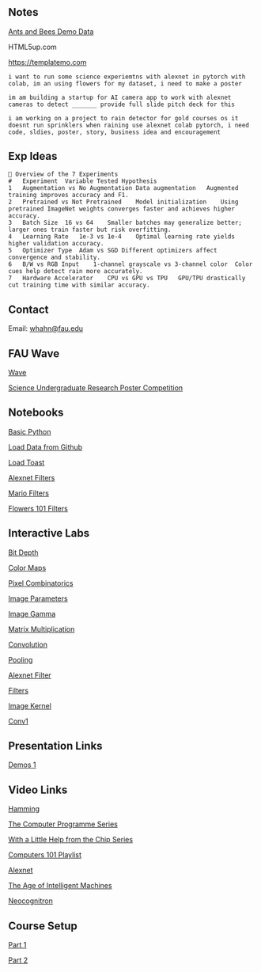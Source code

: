 # 
## Notes

[Ants and Bees Demo Data](https://drive.google.com/drive/folders/1Je_gRF8RnhszAAbQhw2IzqM2_7byPVtL?usp=sharing)


HTML5up.com

https://templatemo.com



```
i want to run some science experiemtns with alexnet in pytorch with colab, im an using flowers for my dataset, i need to make a poster
```

```
im am building a startup for AI camera app to work with alexnet cameras to detect _______ provide full slide pitch deck for this
```

```
i am working on a project to rain detector for gold courses os it doesnt run sprinklers when raining use alexnet colab pytorch, i need code, sldies, poster, story, business idea and encouragement
```

## Exp Ideas

```
🧪 Overview of the 7 Experiments
#	Experiment	Variable Tested	Hypothesis
1	Augmentation vs No Augmentation	Data augmentation	Augmented training improves accuracy and F1.
2	Pretrained vs Not Pretrained	Model initialization	Using pretrained ImageNet weights converges faster and achieves higher accuracy.
3	Batch Size	16 vs 64	Smaller batches may generalize better; larger ones train faster but risk overfitting.
4	Learning Rate	1e-3 vs 1e-4	Optimal learning rate yields higher validation accuracy.
5	Optimizer Type	Adam vs SGD	Different optimizers affect convergence and stability.
6	B/W vs RGB Input	1-channel grayscale vs 3-channel color	Color cues help detect rain more accurately.
7	Hardware Accelerator	CPU vs GPU vs TPU	GPU/TPU drastically cut training time with similar accuracy.
```




## Contact
Email: whahn@fau.edu

## FAU Wave
[Wave](https://www.fau.edu/innovation-and-business-development/fau-wave/fau-wave-competition/)

[Science Undergraduate Research Poster Competition](https://www.fau.edu/science/science-social/#comp)

## Notebooks

[Basic Python](https://colab.research.google.com/drive/1Foy5DVsjM9MeeAhPZWP5KVwc6aLeJCFj?usp=sharing)

[Load Data from Github](https://colab.research.google.com/drive/1ntd-gp2X1rplBODZOs1tAE-3BqqvxSS1?usp=sharing)

[Load Toast](https://colab.research.google.com/drive/1c2655ejRM5TOdkCdFnj9eUkaEyUQc-5H?usp=sharing)

[Alexnet Filters](https://colab.research.google.com/drive/12EDpdilYa8S6F0ZnhlGtdjulZIa50lFP?usp=sharing)

[Mario Filters](https://colab.research.google.com/drive/11PtYYEfOu4vxu3AzuzmC9T9b1VxBBfwf?usp=sharing)

[Flowers 101 Filters](https://colab.research.google.com/drive/1VnB-wwTwgjm4i1kDoIlgLdIu69j8iW9Y?usp=sharing)

## Interactive Labs
[Bit Depth](https://williamedwardhahn.github.io/MathData25/bit_depth.html)

[Color Maps](https://williamedwardhahn.github.io/MathData25/colors.html)

[Pixel Combinatorics](https://williamedwardhahn.github.io/MathData25/pixelcombo.html)

[Image Parameters](https://williamedwardhahn.github.io/MathData25/image1.html)

[Image Gamma](https://williamedwardhahn.github.io/MathData25/gamma.html)

[Matrix Multiplication](https://williamedwardhahn.github.io/MathData25/matrix_multiplication_lab.html)

[Convolution](https://williamedwardhahn.github.io/MathData25/Conv1_a.html)

[Pooling](https://williamedwardhahn.github.io/MathData25/pool.html)

[Alexnet Filter](https://williamedwardhahn.github.io/MathData25/alexnet.html)

[Filters](https://setosa.io/ev/image-kernels/#:~:text=An%20image%20kernel%20is%20a,important%20portions%20of%20an%20image.)

[Image Kernel](https://setosa.io/ev/image-kernels/)

[Conv1](https://colab.research.google.com/drive/1_IlVfU2u2AH0rb9n_yojHD85pG0dUr8f?usp=sharing)

## Presentation Links
[Demos 1](https://docs.google.com/document/d/1xf0PaTv_Pc2hxcHCOmVNEVzL_oX9RWF4T6JbAlzSiU8/edit?usp=sharing)


## Video Links
[Hamming](https://www.youtube.com/watch?v=AD4b-52jtos&list=PL2FF649D0C4407B30)

[The Computer Programme Series](https://clp.bbcrewind.co.uk/de37d97905d37f58038f2d7c8341ff4b)

[With a Little Help from the Chip Series](https://clp.bbcrewind.co.uk/e6cf9d36e23a3a0b8fd954cc96a0b361)

[Computers 101 Playlist](https://youtube.com/playlist?list=PLWmIsQcAzRkpFcFL0SLGO8ee7qSyAQT-Y&si=VnFTPAEwyRwat9DO)

[Alexnet](https://www.youtube.com/watch?v=AgkfIQ4IGaM)

[The Age of Intelligent Machines](https://www.youtube.com/watch?v=subiSt2Mf4Y)

[Neocognitron](https://www.youtube.com/watch?v=KAazjZoiCd0)



## Course Setup
[Part 1](https://github.com/williamedwardhahn/MathData25/blob/main/setup1.md)

[Part 2](https://github.com/williamedwardhahn/MathData25/blob/main/setup2.md)
